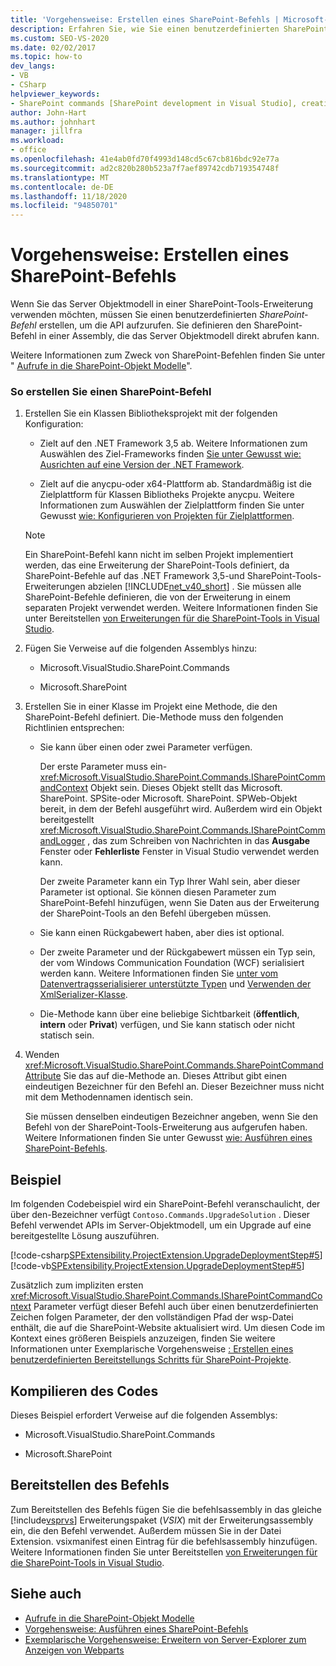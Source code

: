 ```yaml
---
title: 'Vorgehensweise: Erstellen eines SharePoint-Befehls | Microsoft-Dokumentation'
description: Erfahren Sie, wie Sie einen benutzerdefinierten SharePoint-Befehl erstellen, um die API des Server Objektmodells in einer SharePoint-Tools-Erweiterung aufzurufen.
ms.custom: SEO-VS-2020
ms.date: 02/02/2017
ms.topic: how-to
dev_langs:
- VB
- CSharp
helpviewer_keywords:
- SharePoint commands [SharePoint development in Visual Studio], creating
author: John-Hart
ms.author: johnhart
manager: jillfra
ms.workload:
- office
ms.openlocfilehash: 41e4ab0fd70f4993d148cd5c67cb816bdc92e77a
ms.sourcegitcommit: ad2c820b280b523a7f7aef89742cdb719354748f
ms.translationtype: MT
ms.contentlocale: de-DE
ms.lasthandoff: 11/18/2020
ms.locfileid: "94850701"
---
```

# <a name="how-to-create-a-sharepoint-command"></a>Vorgehensweise: Erstellen eines SharePoint-Befehls
  Wenn Sie das Server Objektmodell in einer SharePoint-Tools-Erweiterung verwenden möchten, müssen Sie einen benutzerdefinierten *SharePoint-Befehl* erstellen, um die API aufzurufen. Sie definieren den SharePoint-Befehl in einer Assembly, die das Server Objektmodell direkt abrufen kann.

 Weitere Informationen zum Zweck von SharePoint-Befehlen finden Sie unter " [Aufrufe in die SharePoint-Objekt Modelle](../sharepoint/calling-into-the-sharepoint-object-models.md)".

### <a name="to-create-a-sharepoint-command"></a>So erstellen Sie einen SharePoint-Befehl

1. Erstellen Sie ein Klassen Bibliotheksprojekt mit der folgenden Konfiguration:

    - Zielt auf den .NET Framework 3,5 ab. Weitere Informationen zum Auswählen des Ziel-Frameworks finden [Sie unter Gewusst wie: Ausrichten auf eine Version der .NET Framework](../ide/visual-studio-multi-targeting-overview.md).

    - Zielt auf die anycpu-oder x64-Plattform ab. Standardmäßig ist die Zielplattform für Klassen Bibliotheks Projekte anycpu. Weitere Informationen zum Auswählen der Zielplattform finden Sie unter Gewusst [wie: Konfigurieren von Projekten für Zielplattformen](../ide/how-to-configure-projects-to-target-platforms.md).

    > [!NOTE]
    > Ein SharePoint-Befehl kann nicht im selben Projekt implementiert werden, das eine Erweiterung der SharePoint-Tools definiert, da SharePoint-Befehle auf das .NET Framework 3,5-und SharePoint-Tools-Erweiterungen abzielen [!INCLUDE[net_v40_short](../sharepoint/includes/net-v40-short-md.md)] . Sie müssen alle SharePoint-Befehle definieren, die von der Erweiterung in einem separaten Projekt verwendet werden. Weitere Informationen finden Sie unter Bereitstellen [von Erweiterungen für die SharePoint-Tools in Visual Studio](../sharepoint/deploying-extensions-for-the-sharepoint-tools-in-visual-studio.md).

2. Fügen Sie Verweise auf die folgenden Assemblys hinzu:

    - Microsoft.VisualStudio.SharePoint.Commands

    - Microsoft.SharePoint

3. Erstellen Sie in einer Klasse im Projekt eine Methode, die den SharePoint-Befehl definiert. Die-Methode muss den folgenden Richtlinien entsprechen:

    - Sie kann über einen oder zwei Parameter verfügen.

         Der erste Parameter muss ein- <xref:Microsoft.VisualStudio.SharePoint.Commands.ISharePointCommandContext> Objekt sein. Dieses Objekt stellt das Microsoft. SharePoint. SPSite-oder Microsoft. SharePoint. SPWeb-Objekt bereit, in dem der Befehl ausgeführt wird. Außerdem wird ein Objekt bereitgestellt <xref:Microsoft.VisualStudio.SharePoint.Commands.ISharePointCommandLogger> , das zum Schreiben von Nachrichten in das **Ausgabe** Fenster oder **Fehlerliste** Fenster in Visual Studio verwendet werden kann.

         Der zweite Parameter kann ein Typ Ihrer Wahl sein, aber dieser Parameter ist optional. Sie können diesen Parameter zum SharePoint-Befehl hinzufügen, wenn Sie Daten aus der Erweiterung der SharePoint-Tools an den Befehl übergeben müssen.

    - Sie kann einen Rückgabewert haben, aber dies ist optional.

    - Der zweite Parameter und der Rückgabewert müssen ein Typ sein, der vom Windows Communication Foundation (WCF) serialisiert werden kann. Weitere Informationen finden Sie [unter vom Datenvertragsserialisierer unterstützte Typen](/dotnet/framework/wcf/feature-details/types-supported-by-the-data-contract-serializer) und [Verwenden der XmlSerializer-Klasse](/dotnet/framework/wcf/feature-details/using-the-xmlserializer-class).

    - Die-Methode kann über eine beliebige Sichtbarkeit (**öffentlich**, **intern** oder **Privat**) verfügen, und Sie kann statisch oder nicht statisch sein.

4. Wenden <xref:Microsoft.VisualStudio.SharePoint.Commands.SharePointCommandAttribute> Sie das auf die-Methode an. Dieses Attribut gibt einen eindeutigen Bezeichner für den Befehl an. Dieser Bezeichner muss nicht mit dem Methodennamen identisch sein.

     Sie müssen denselben eindeutigen Bezeichner angeben, wenn Sie den Befehl von der SharePoint-Tools-Erweiterung aus aufgerufen haben. Weitere Informationen finden Sie unter Gewusst [wie: Ausführen eines SharePoint-Befehls](../sharepoint/how-to-execute-a-sharepoint-command.md).

## <a name="example"></a>Beispiel
 Im folgenden Codebeispiel wird ein SharePoint-Befehl veranschaulicht, der über den-Bezeichner verfügt `Contoso.Commands.UpgradeSolution` . Dieser Befehl verwendet APIs im Server-Objektmodell, um ein Upgrade auf eine bereitgestellte Lösung auszuführen.

 [!code-csharp[SPExtensibility.ProjectExtension.UpgradeDeploymentStep#5](../sharepoint/codesnippet/CSharp/UpgradeDeploymentStep/SharePointCommands/Commands.cs#5)]
 [!code-vb[SPExtensibility.ProjectExtension.UpgradeDeploymentStep#5](../sharepoint/codesnippet/VisualBasic/upgradedeploymentstep/sharepointcommands/commands.vb#5)]

 Zusätzlich zum impliziten ersten <xref:Microsoft.VisualStudio.SharePoint.Commands.ISharePointCommandContext> Parameter verfügt dieser Befehl auch über einen benutzerdefinierten Zeichen folgen Parameter, der den vollständigen Pfad der wsp-Datei enthält, die auf die SharePoint-Website aktualisiert wird. Um diesen Code im Kontext eines größeren Beispiels anzuzeigen, finden Sie weitere Informationen unter Exemplarische Vorgehensweise [: Erstellen eines benutzerdefinierten Bereitstellungs Schritts für SharePoint-Projekte](../sharepoint/walkthrough-creating-a-custom-deployment-step-for-sharepoint-projects.md).

## <a name="compiling-the-code"></a>Kompilieren des Codes
 Dieses Beispiel erfordert Verweise auf die folgenden Assemblys:

- Microsoft.VisualStudio.SharePoint.Commands

- Microsoft.SharePoint

## <a name="deploying-the-command"></a>Bereitstellen des Befehls
 Zum Bereitstellen des Befehls fügen Sie die befehlsassembly in das gleiche [!include[vsprvs](../sharepoint/includes/vsprvs-md.md)] Erweiterungspaket (*VSIX*) mit der Erweiterungsassembly ein, die den Befehl verwendet. Außerdem müssen Sie in der Datei Extension. vsixmanifest einen Eintrag für die befehlsassembly hinzufügen. Weitere Informationen finden Sie unter Bereitstellen [von Erweiterungen für die SharePoint-Tools in Visual Studio](../sharepoint/deploying-extensions-for-the-sharepoint-tools-in-visual-studio.md).

## <a name="see-also"></a>Siehe auch
- [Aufrufe in die SharePoint-Objekt Modelle](../sharepoint/calling-into-the-sharepoint-object-models.md)
- [Vorgehensweise: Ausführen eines SharePoint-Befehls](../sharepoint/how-to-execute-a-sharepoint-command.md)
- [Exemplarische Vorgehensweise: Erweitern von Server-Explorer zum Anzeigen von Webparts](../sharepoint/walkthrough-extending-server-explorer-to-display-web-parts.md)
